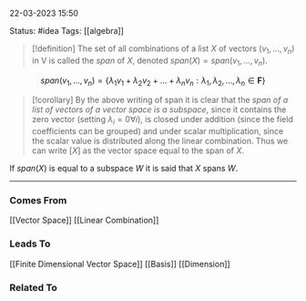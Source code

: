 22-03-2023   15:50

Status: #idea
Tags: [[algebra]]

>[!definition]
The set of all combinations of a list $X$ of vectors $(v_1, ..., v_n)$  in V is called the *span* of $X$, denoted $span(X) = span(v_1, ..., v_n)$.

$$span(v_1, ..., v_n) = \{\lambda_1v_1 + \lambda_2v_2 + ... + \lambda_nv_n: \lambda_1, \lambda_2, ..., \lambda_n \in \mathbf{F}\}$$

>[!corollary]
By the above writing of span it is clear that the *span of a list of vectors of a vector space is a subspace*, since it contains the zero vector (setting $\lambda_i = 0 \forall i$), is closed under addition (since the field coefficients can be grouped) and under scalar multiplication, since the scalar value is distributed along the linear combination. Thus we can write $[X]$ as the vector space equal to the span of $X$.


If $span(X)$ is equal to a subspace $W$ it is said that $X$ spans $W$.

---


### Comes From

[[Vector Space]]
[[Linear Combination]]

### Leads To

[[Finite Dimensional Vector Space]]
[[Basis]]
[[Dimension]]

### Related To